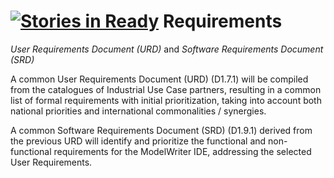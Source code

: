 [![Stories in Ready](https://badge.waffle.io/ModelWriter/Requirements.png?label=ready&title=Ready)](https://waffle.io/ModelWriter/Requirements)
Requirements
============

*User Requirements Document (URD)* and *Software Requirements Document (SRD)*


A common User Requirements Document (URD) (D1.7.1) will be compiled from the catalogues of Industrial Use Case partners, resulting in a common list of formal requirements with initial prioritization, taking into account both national priorities and international commonalities / synergies.

A common Software Requirements Document (SRD) (D1.9.1) derived from the previous URD will identify and prioritize the functional and non-functional requirements for the ModelWriter IDE, addressing the selected User Requirements.
